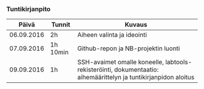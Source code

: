 ### Tuntikirjanpito
Päivä | Tunnit | Kuvaus
--------------- | ----- | ------
06.09.2016 | 2h | Aiheen valinta ja ideointi
07.09.2016 | 1h 10min | Github-repon ja NB-projektin luonti
09.09.2016 | 1h | SSH-avaimet omalle koneelle, labtools-rekisteröinti, dokumentaatio: aihemäärittelyn ja tuntikirjanpidon aloitus
